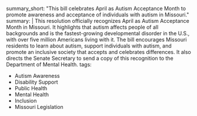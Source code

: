summary_short: "This bill celebrates April as Autism Acceptance Month to promote awareness and acceptance of individuals with autism in Missouri."
summary: |
  This resolution officially recognizes April as Autism Acceptance Month in Missouri. It highlights that autism affects people of all backgrounds and is the fastest-growing developmental disorder in the U.S., with over five million Americans living with it. The bill encourages Missouri residents to learn about autism, support individuals with autism, and promote an inclusive society that accepts and celebrates differences. It also directs the Senate Secretary to send a copy of this recognition to the Department of Mental Health.
tags:
  - Autism Awareness
  - Disability Support
  - Public Health
  - Mental Health
  - Inclusion
  - Missouri Legislation
